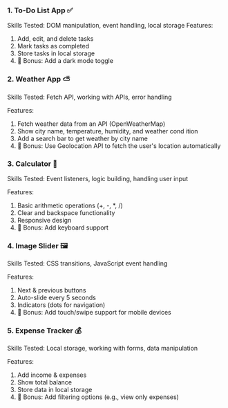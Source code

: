 

### 1. To-Do List App ✅
 Skills Tested: DOM manipulation, event handling, local storage
 Features:

1. Add, edit, and delete tasks  
2. Mark tasks as completed
3. Store tasks in local storage
4. 🔗 Bonus: Add a dark mode toggle

### 2. Weather App ⛅
 Skills Tested: Fetch API, working with APIs, error handling

 Features:      

1. Fetch weather data from an API (OpenWeatherMap)
2. Show city name, temperature, humidity, and weather cond ition
3.  Add a search bar to get weather by city name 
4. 🔗 Bonus: Use Geolocation API to fetch the user's location automatically

### 3. Calculator 🧮        
Skills Tested: Event listeners, logic building, handling user input

Features:

1. Basic arithmetic operations (+, -, *, /)
2. Clear and backspace functionality
3. Responsive design
4. 🔗 Bonus: Add keyboard support

### 4. Image Slider 🖼️
Skills Tested: CSS transitions, JavaScript event handling

Features:

1. Next & previous buttons
2. Auto-slide every 5 seconds
3. Indicators (dots for navigation)
4. 🔗 Bonus: Add touch/swipe support for mobile devices

### 5. Expense Tracker 💰
Skills Tested: Local storage, working with forms, data manipulation

Features:

1. Add income & expenses
2. Show total balance
3. Store data in local storage
4. 🔗 Bonus: Add filtering options (e.g., view only expenses)